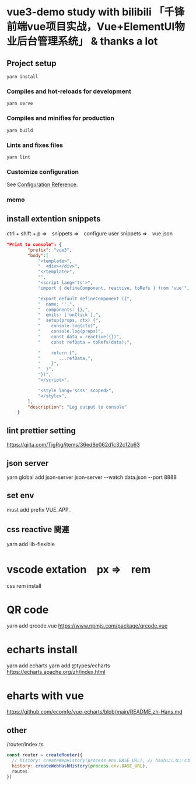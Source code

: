 # vue3-demo study with bilibili 「千锋前端vue项目实战，Vue+ElementUI物业后台管理系统」 & thanks a lot

## Project setup
```
yarn install
```

### Compiles and hot-reloads for development
```
yarn serve
```

### Compiles and minifies for production
```
yarn build
```

### Lints and fixes files
```
yarn lint
```

### Customize configuration
See [Configuration Reference](https://cli.vuejs.org/config/).

### memo
## install extention snippets
ctrl + shift + p ⇒　snippets ⇒　configure user snippets ⇒　vue.json
```json
"Print to console": {
		"prefix": "vue3",
		"body":[
			"<template>",
			"  <div></div>",
			"</template>",
			"",
			"<script lang='ts'>",
			"import { defineComponent, reactive, toRefs } from 'vue'",

			"export default defineComponent ({",
			"  name: '',",
			"  components: {},",
			"  emits: ['onClick'],",
			"  setup(props, ctx) {",
			"    console.log(ctx)",
			"    console.log(props)",
			"    const data = reactive({})",
			"    const refData = toRefs(data);",

			"    return {",
			"       ...refData,",
			"    }",
			"  }",
			"})",
			"</script>",

			"<style lang='scss' scoped>",
			"</style>",
		],
		"description": "Log output to console"
	}
```

## lint prettier setting
https://qiita.com/TigRig/items/36ed8e062d1c32c12b63

## json server
yarn global add json-server
json-server --watch data.json --port 8888

## set env
must add prefix VUE_APP_

## css reactive 関連
yarn add lib-flexible

# vscode extation　px ⇒　rem
css rem install
# QR code
yarn add qrcode.vue
https://www.npmjs.com/package/qrcode.vue
# echarts install
yarn add echarts
yarn add  @types/echarts
https://echarts.apache.org/zh/index.html
# eharts with vue
https://github.com/ecomfe/vue-echarts/blob/main/README.zh-Hans.md

## other
/router/index.ts
``` javascript
const router = createRouter({
  // history: createWebHistory(process.env.BASE_URL), // hashにしないとbuild通らない
  history: createWebHashHistory(process.env.BASE_URL),
  routes
})
```